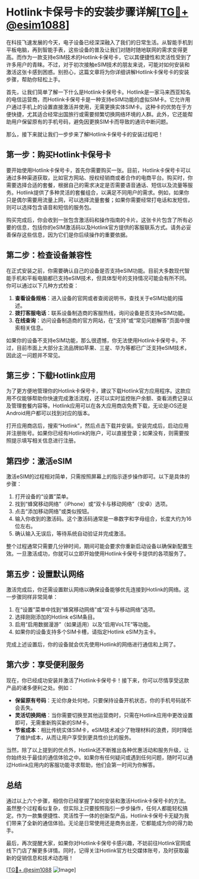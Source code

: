 # Hotlink卡保号卡的安装步骤详解[[TG💪+ @esim1088](https://t.me/s/esim1088)]

在科技飞速发展的今天，电子设备已经深深融入了我们的日常生活。从智能手机到平板电脑，再到智能手表，这些设备的普及让我们对随时随地联网的需求变得更高。而作为一款支持eSIM技术的Hotlink卡保号卡，它以其便捷性和灵活性受到了许多用户的青睐。不过，对于初次接触eSIM技术的朋友来说，可能对如何安装和激活这张卡感到困惑。别担心，这篇文章将为你详细讲解Hotlink卡保号卡的安装步骤，帮助你轻松上手。

首先，让我们简单了解一下什么是Hotlink卡保号卡。Hotlink是一家马来西亚知名的电信运营商，而Hotlink卡保号卡是一种支持eSIM功能的虚拟SIM卡。它允许用户通过手机上的设置直接激活并使用，无需更换实体SIM卡。这种卡的优势在于方便快捷，尤其适合经常出国旅行或需要频繁切换网络环境的人群。此外，它还能帮助用户保留原有的手机号码，避免因更换SIM卡而导致的通讯中断问题。

那么，接下来就让我们一步步来了解Hotlink卡保号卡的安装过程吧！

## 第一步：购买Hotlink卡保号卡

要开始使用Hotlink卡保号卡，首先你需要购买一张。目前，Hotlink卡保号卡可以通过多种渠道获取，比如官方网站、授权经销商或者合作的电商平台。购买时，你需要选择合适的套餐，根据自己的需求决定是否需要语音通话、短信以及流量等服务。Hotlink提供了多种灵活的套餐组合，以满足不同用户的需求。例如，如果你只是偶尔需要用流量上网，可以选择流量套餐；如果你需要经常打电话和发短信，则可以选择包含语音和短信的服务包。

购买完成后，你会收到一张包含激活码和操作指南的卡片。这张卡片包含了所有必要的信息，包括你的eSIM激活码以及Hotlink官方提供的客服联系方式。请务必妥善保存这些信息，因为它们是你后续操作的重要依据。

## 第二步：检查设备兼容性

在正式安装之前，你需要确认自己的设备是否支持eSIM功能。目前大多数现代智能手机和平板电脑都已支持eSIM技术，但具体型号的支持情况可能会有所不同。你可以通过以下几种方式检查：

1. **查看设备规格**：进入设备的官网或者查阅说明书，查找关于eSIM功能的描述。
2. **拨打客服电话**：联系设备制造商的客服热线，询问设备是否支持eSIM功能。
3. **在线查询**：访问设备制造商的官方网站，在“支持”或“常见问题解答”页面中搜索相关信息。

如果你的设备不支持eSIM功能，那么很遗憾，你无法使用Hotlink卡保号卡。不过，目前市面上大部分主流品牌如苹果、三星、华为等都已广泛支持eSIM技术，因此这一问题并不常见。

## 第三步：下载Hotlink应用

为了更方便地管理你的Hotlink卡保号卡，建议下载Hotlink官方应用程序。这款应用不仅能够帮助你快速完成激活流程，还可以实时监控账户余额、查看消费记录以及管理套餐内容等。Hotlink应用可以在各大应用商店免费下载，无论是iOS还是Android用户都可以找到对应的版本。

打开应用商店后，搜索“Hotlink”，然后点击下载并安装。安装完成后，启动应用并注册账号。如果你已经有Hotlink的账户，可以直接登录；如果没有，则需要按照提示填写相关信息进行注册。

## 第四步：激活eSIM

激活eSIM的过程相对简单，只需按照屏幕上的指示逐步操作即可。以下是具体的步骤：

1. 打开设备的“设置”菜单。
2. 找到“蜂窝移动网络”（iPhone）或“双卡与移动网络”（安卓）选项。
3. 点击“添加移动网络”或类似按钮。
4. 输入你收到的激活码。这个激活码通常是一串数字和字母组合，长度大约为16位左右。
5. 确认输入无误后，等待系统自动验证并完成激活。

整个过程通常只需要几分钟时间，期间可能会要求你重新启动设备以确保新配置生效。一旦激活成功，你就可以立即开始使用Hotlink卡保号卡提供的各项服务了。

## 第五步：设置默认网络

激活完成后，你还需设置默认网络以确保设备能够优先连接到Hotlink的网络。这一步骤同样非常简单：

1. 在“设置”菜单中找到“蜂窝移动网络”或“双卡与移动网络”选项。
2. 选择刚刚添加的Hotlink eSIM条目。
3. 启用“启用数据漫游”（如果适用）以及“启用VoLTE”等功能。
4. 如果你的设备支持多个SIM卡槽，请指定Hotlink eSIM为主卡。

完成上述设置后，你的设备就会优先使用Hotlink的网络进行通信和上网了。

## 第六步：享受便利服务

现在，你已经成功安装并激活了Hotlink卡保号卡！接下来，你可以尽情享受这款产品的诸多便利之处。例如：

- **保留原有号码**：无论你身处何地，只要保持设备开机状态，你的手机号码就不会丢失。
- **灵活切换网络**：当你需要切换至其他运营商时，只需在Hotlink应用中更改设置即可，无需重新购买新的SIM卡。
- **节省成本**：相比传统实体SIM卡，eSIM技术减少了物理材料的浪费，同时降低了维护成本，从而让用户享受到更具性价比的服务。

当然，除了以上提到的优点外，Hotlink还不断推出各种优惠活动和服务升级，让你始终处于最佳的通信体验之中。如果你有任何疑问或遇到任何问题，随时可以通过Hotlink应用内的客服功能寻求帮助，他们会第一时间为你解答。

## 总结

通过以上六个步骤，相信你已经掌握了如何安装和激活Hotlink卡保号卡的方法。虽然整个过程看似复杂，但实际上只要按照指引一步步操作，任何人都能轻松搞定。作为一款集便捷性、灵活性于一体的创新型产品，Hotlink卡保号卡无疑为我们带来了全新的通信体验。无论是日常使用还是商务出差，它都能成为你的得力助手。

最后，再次提醒大家，如果你对Hotlink卡保号卡感兴趣，不妨前往Hotlink官网或线下门店了解更多详情。同时，记得关注Hotlink官方社交媒体账号，及时获取最新的促销信息和技术动态哦！

[[TG💪+ @esim1088](https://t.me/s/esim1088) ![Image](https://i.postimg.cc/4NQfJmqS/Snipaste-2025-05-13-00-14-12.png)]